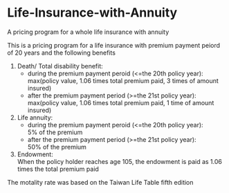 # Life-Insurance-with-Annuity
A pricing program for a whole life insurance with annuity

This is a pricing program for a life insurance with premium payment peiord of 20 years and the following benefits
1. Death/ Total disability benefit:
   - during the premium payment peroid (<=the 20th policy year):</br> 
     max(policy value, 1.06 times total premium paid, 3 times of amount insured)</br> 
   - after the premium payment period (>=the 21st policy year):</br> 
     max(policy value, 1.06 times total premium paid, 1 time of amount insured)</br> 
2. Life annuity:</br> 
   - during the premium payment peroid (<=the 20th policy year):</br> 
     5% of the premium</br> 
   - after the premium payment period (>=the 21st policy year):</br>
     50% of the premium</br> 
3. Endowment:</br> 
   When the policy holder reaches age 105, the endowment is paid as 1.06 times the total premium paid

The motality rate was based on the Taiwan Life Table fifth edition 

